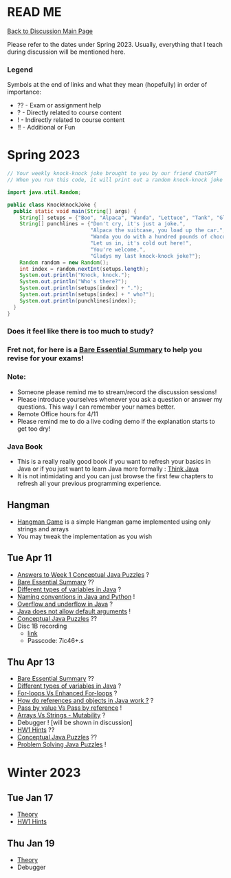 # READ ME

[Back to Discussion Main Page](https://github.com/TejasViswa/PIC20A_Disc)

Please refer to the dates under Spring 2023. Usually, everything that I teach during discussion will be mentioned here.

### Legend
Symbols at the end of links and what they mean (hopefully) in order of importance:
- ?? - Exam or assignment help
- ? - Directly related to course content
- ! - Indirectly related to course content
- !! - Additional or Fun

# Spring 2023

```java
// Your weekly knock-knock joke brought to you by our friend ChatGPT
// When you run this code, it will print out a random knock-knock joke from the arrays of setups and punchlines. Enjoy!

import java.util.Random;

public class KnockKnockJoke {
  public static void main(String[] args) {
    String[] setups = {"Boo", "Alpaca", "Wanda", "Lettuce", "Tank", "Gladys"};
    String[] punchlines = {"Don't cry, it's just a joke.",
                           "Alpaca the suitcase, you load up the car.", 
                           "Wanda you do with a hundred pounds of chocolate?", 
                           "Let us in, it's cold out here!",
                           "You're welcome.",
                           "Gladys my last knock-knock joke?"};
    Random random = new Random();
    int index = random.nextInt(setups.length);
    System.out.println("Knock, knock.");
    System.out.println("Who's there?");
    System.out.println(setups[index] + ".");
    System.out.println(setups[index] + " who?");
    System.out.println(punchlines[index]);
  }
}

```

### Does it feel like there is too much to study?
### Fret not, for here is a [Bare Essential Summary](Theory.md) to help you revise for your exams!

### Note:
- Someone please remind me to stream/record the discussion sessions!
- Please introduce yourselves whenever you ask a question or answer my questions. This way I can remember your names better.
- Remote Office hours for 4/11
- Please remind me to do a live coding demo if the explanation starts to get too dry!

### Java Book
- This is a really really good book if you want to refresh your basics in Java or if you just want to learn Java more formally : [Think Java](https://greenteapress.com/wp/think-java-2e/)
- It is not intimidating and you can just browse the first few chapters to refresh all your previous programming experience.

## Hangman
- [Hangman Game](https://github.com/TejasViswa/PIC20A_Disc/tree/main/Hangman) is a simple Hangman game implemented using only strings and arrays
- You may tweak the implementation as you wish

## Tue Apr 11
- [Answers to Week 1 Conceptual Java Puzzles](https://github.com/TejasViswa/PIC20A_Disc/blob/main/Week_1/AnswersConceptual.md) ?
- [Bare Essential Summary](Theory.md) ??
- [Different types of variables in Java](https://github.com/TejasViswa/PIC20A_Disc/blob/main/Week_1/Static_fields.md) ?
- [Naming conventions in Java and Python](https://github.com/TejasViswa/PIC20A_Disc/blob/main/Week_1/NamingConvention.md) !
- [Overflow and underflow in Java](UnderFlowOverFlow.md) ?
- [Java does not allow default arguments](DefaultArguments.md) !
- [Conceptual Java Puzzles](ConceptualPuzzles.md) ??
- Disc 1B recording
    - [link](https://ucla.zoom.us/rec/share/XTw7eGD1fjVZ7IfdoIrRUsfi6xM12qy25PA57pYSk7TkgYjYOM8pEsa06XcAUhXx.C48CEOaNVoJ77tLx)
    - Passcode: 7ic46+.s

## Thu Apr 13
- [Bare Essential Summary](Theory.md) ??
- [Different types of variables in Java](https://github.com/TejasViswa/PIC20A_Disc/blob/main/Week_1/Static_fields.md) ?
- [For-loops Vs Enhanced For-loops](ForLoop.md) ?
- [How do references and objects in Java work ?](RefAndObj.md) ?
- [Pass by value Vs Pass by reference](PassValPassRef.md) !
- [Arrays Vs Strings - Mutability](ArrayVsString.md) ?
- Debugger ! [will be shown in discussion]
- [HW1 Hints](HW1_hints.md) ??
- [Conceptual Java Puzzles](ConceptualPuzzles.md) ??
- [Problem Solving Java Puzzles](ProblemSolving.md) !

# Winter 2023
## Tue Jan 17
- [Theory](Theory.md)
- [HW1 Hints](HW1_hints.md)

## Thu Jan 19
- [Theory](Theory.md)
- Debugger
